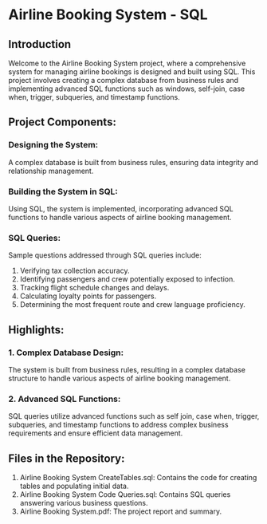 # Airline Booking System - SQL

## Introduction

Welcome to the Airline Booking System project, where a comprehensive system for managing airline bookings is designed and built using SQL. This project involves creating a complex database from business rules and implementing advanced SQL functions such as windows, self-join, case when, trigger, subqueries, and timestamp functions.

## Project Components:

### Designing the System:

A complex database is built from business rules, ensuring data integrity and relationship management.

### Building the System in SQL:

Using SQL, the system is implemented, incorporating advanced SQL functions to handle various aspects of airline booking management.

### SQL Queries:

Sample questions addressed through SQL queries include:

1. Verifying tax collection accuracy.
2. Identifying passengers and crew potentially exposed to infection.
3. Tracking flight schedule changes and delays.
4. Calculating loyalty points for passengers.
5. Determining the most frequent route and crew language proficiency.

## Highlights:

### 1. Complex Database Design:

The system is built from business rules, resulting in a complex database structure to handle various aspects of airline booking management.

### 2. Advanced SQL Functions:

SQL queries utilize advanced functions such as self join, case when, trigger, subqueries, and timestamp functions to address complex business requirements and ensure efficient data management.

## Files in the Repository:

1. Airline Booking System CreateTables.sql: Contains the code for creating tables and populating initial data.
2. Airline Booking System Code Queries.sql: Contains SQL queries answering various business questions.
3. Airline Booking System.pdf: The project report and summary.
